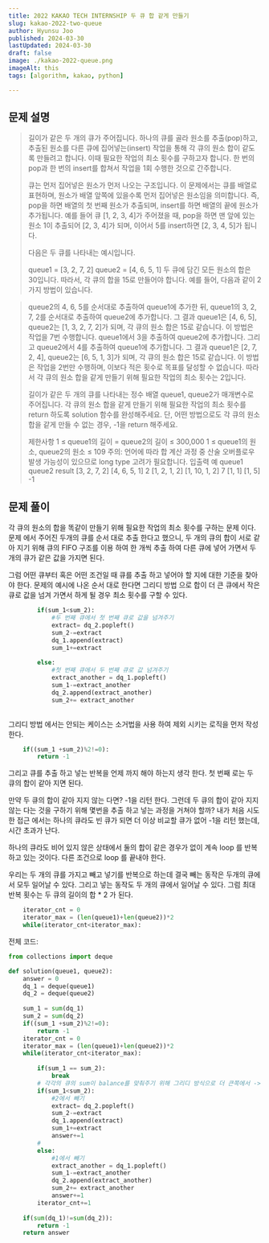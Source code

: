 ```yaml
---
title: 2022 KAKAO TECH INTERNSHIP 두 큐 합 같게 만들기
slug: kakao-2022-two-queue
author: Hyunsu Joo
published: 2024-03-30
lastUpdated: 2024-03-30
draft: false
image: ./kakao-2022-queue.png
imageAlt: this
tags: [algorithm, kakao, python]

---
```


## 문제 설명

>길이가 같은 두 개의 큐가 주어집니다. 하나의 큐를 골라 원소를 추출(pop)하고, 추출된 원소를 다른 큐에 집어넣는(insert) 작업을 통해 각 큐의 원소 합이 같도록 만들려고 합니다. 이때 필요한 작업의 최소 횟수를 구하고자 합니다. 한 번의 pop과 한 번의 insert를 합쳐서 작업을 1회 수행한 것으로 간주합니다.
>
>큐는 먼저 집어넣은 원소가 먼저 나오는 구조입니다. 이 문제에서는 큐를 배열로 표현하며, 원소가 배열 앞쪽에 있을수록 먼저 집어넣은 원소임을 의미합니다. 즉, pop을 하면 배열의 첫 번째 원소가 추출되며, insert를 하면 배열의 끝에 원소가 추가됩니다. 예를 들어 큐 [1, 2, 3, 4]가 주어졌을 때, pop을 하면 맨 앞에 있는 원소 1이 추출되어 [2, 3, 4]가 되며, 이어서 5를 insert하면 [2, 3, 4, 5]가 됩니다.
>
>다음은 두 큐를 나타내는 예시입니다.
>
>queue1 = [3, 2, 7, 2]
>queue2 = [4, 6, 5, 1]
두 큐에 담긴 모든 원소의 합은 30입니다. 따라서, 각 큐의 합을 15로 만들어야 합니다. 예를 들어, 다음과 같이 2가지 방법이 있습니다.

>queue2의 4, 6, 5를 순서대로 추출하여 queue1에 추가한 뒤, queue1의 3, 2, 7, 2를 순서대로 추출하여 queue2에 추가합니다. 그 결과 queue1은 [4, 6, 5], queue2는 [1, 3, 2, 7, 2]가 되며, 각 큐의 원소 합은 15로 같습니다. 이 방법은 작업을 7번 수행합니다.
queue1에서 3을 추출하여 queue2에 추가합니다. 그리고 queue2에서 4를 추출하여 queue1에 추가합니다. 그 결과 queue1은 [2, 7, 2, 4], queue2는 [6, 5, 1, 3]가 되며, 각 큐의 원소 합은 15로 같습니다. 이 방법은 작업을 2번만 수행하며, 이보다 적은 횟수로 목표를 달성할 수 없습니다.
따라서 각 큐의 원소 합을 같게 만들기 위해 필요한 작업의 최소 횟수는 2입니다.
>
>길이가 같은 두 개의 큐를 나타내는 정수 배열 queue1, queue2가 매개변수로 주어집니다. 각 큐의 원소 합을 같게 만들기 위해 필요한 작업의 최소 횟수를 return 하도록 solution 함수를 완성해주세요. 단, 어떤 방법으로도 각 큐의 원소 합을 같게 만들 수 없는 경우, -1을 return 해주세요.
>
>제한사항
>1 ≤ queue1의 길이 = queue2의 길이 ≤ 300,000
>1 ≤ queue1의 원소, queue2의 원소 ≤ 109
>주의: 언어에 따라 합 계산 과정 중 산술 오버플로우 발생 가능성이 있으므로 long type 고려가 필요합니다.
>입출력 예
>queue1	queue2	result
>[3, 2, 7, 2]	[4, 6, 5, 1]	2
>[1, 2, 1, 2]	[1, 10, 1, 2]	7
>[1, 1]	[1, 5]	-1


## 문제 풀이

각 큐의 원소의 합을 똑같이 만들기 위해 필요한 작업의 최소 횟수를 구하는 문제 이다.
문제 에서 주어진 두개의 큐를 순서 대로 추출 한다고 했으니, 두 개의 큐의 합이 서로 
같아 지기 위해 큐의 FIFO 구조를 이용 하여 한 개씩 추출 하여 다른 큐에 넣어 가면서 
두 개의 큐가 같은 값을 가지면 된다.

그럼 어떤 큐부터 혹은 어떤 조건일 때 큐를 추출 하고 넣어야 할 지에 대한 기준을 찾아야 한다.
문제의 예시에 나온 순서 대로 한다면 그리디 방법 으로 합이 더 큰 큐에서 작은 큐로 값을 넘겨 가면서 
하게 될 경우 최소 횟수를 구할 수 있다.
```python
        if(sum_1<sum_2):
            #두 번째 큐에서 첫 번째 큐로 값을 넘겨주기
            extract= dq_2.popleft()
            sum_2-=extract
            dq_1.append(extract)
            sum_1+=extract
         
        else:
            #첫 번째 큐에서 두 번째 큐로 값 넘겨주기
            extract_another = dq_1.popleft()
            sum_1-=extract_another
            dq_2.append(extract_another)
            sum_2+= extract_another
        
```

그리디 방법 에서는 안되는 케이스는 소거법을 사용 하여 제외 시키는 로직을 먼저 작성 한다.
```python 
    if((sum_1 +sum_2)%2!=0):
        return -1 
```

그리고 큐를 추출 하고 넣는 반복을 언제 까지 해야 하는지 생각 한다. 
첫 번째 로는 두 큐의 합이 같아 지면 된다. 

만약 두 큐의 합이 같아 지지 않는 다면? -1을 리턴 한다.
그런데 두 큐의 합이 같아 지지 않는 다는 것을 구하기 위해 몇번을 추출 하고 넣는 과정을 거쳐야 할까?
내가 처음 시도한 접근 에서는 하나의 큐라도 빈 큐가 되면 더 이상 비교할 큐가 없어 
-1을 리턴 했는데, 시간 초과가 난다.

하나의 큐라도 비어 있지 않은 상태에서 둘의 합이 같은 경우가 없이 계속 loop 를 반복하고 있는 것이다. 
다른 조건으로 loop 를 끝내야 한다.

우리는 두 개의 큐를 가지고  빼고 넣기를 반복으로 하는데 결국 빼는 동작은 두개의 큐에서 모두 일어날 수 있다.
그리고 넣는 동작도 두 개의 큐에서 일어날 수 있다. 그럼 최대 반복 횟수는 두 큐의 길이의 합 * 2 가 된다.
```python
    iterator_cnt = 0
    iterator_max = (len(queue1)+len(queue2))*2
    while(iterator_cnt<iterator_max):
```


전체 코드: 

```python
from collections import deque

def solution(queue1, queue2):
    answer = 0
    dq_1 = deque(queue1)
    dq_2 = deque(queue2)
    
    sum_1 = sum(dq_1)
    sum_2 = sum(dq_2)
    if((sum_1 +sum_2)%2!=0):
        return -1 
    iterator_cnt = 0
    iterator_max = (len(queue1)+len(queue2))*2
    while(iterator_cnt<iterator_max):
        
        if(sum_1 == sum_2):
            break
        # 각각의 큐의 sum이 balance를 맞춰주기 위해 그리디 방식으로 더 큰쪽에서 -> 작은쪽으로 원소를 준다. 
        if(sum_1<sum_2):
            #2에서 빼기
            extract= dq_2.popleft()
            sum_2-=extract
            dq_1.append(extract)
            sum_1+=extract
            answer+=1
        # 
        else:
            #1에서 빼기 
            extract_another = dq_1.popleft()
            sum_1-=extract_another
            dq_2.append(extract_another)
            sum_2+= extract_another
            answer+=1
        iterator_cnt+=1
  
    if(sum(dq_1)!=sum(dq_2)):
        return -1
    return answer
```

